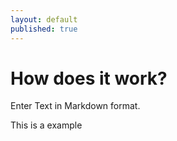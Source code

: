 ```yaml
---
layout: default
published: true
---
```


# How does it work?

Enter Text in Markdown format.

This is a example